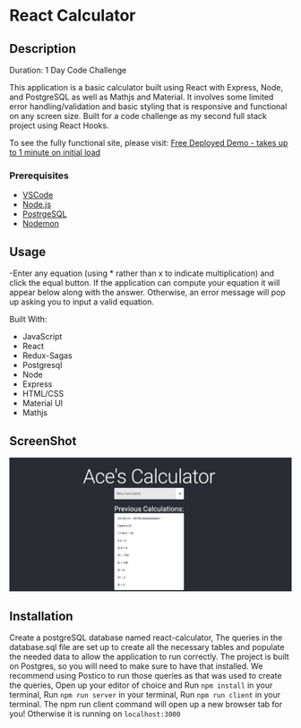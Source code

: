 # React Calculator

## Description
Duration: 1 Day Code Challenge

This application is a basic calculator built using React with Express, Node, and PostgreSQL as well as Mathjs and Material.  It involves some limited error handling/validation and basic styling that is responsive and functional on any screen size.  Built for a code challenge as my second full stack project using React Hooks.

To see the fully functional site, please visit: [Free Deployed Demo - takes up to 1 minute on initial load](https://infinite-wildwood-94061.herokuapp.com/#/home)

### Prerequisites

- [VSCode](https://code.visualstudio.com/download)
- [Node.js](https://nodejs.org/en/)
- [PostrgeSQL](https://www.postgresql.org/)
- [Nodemon](https://nodemon.io/)

## Usage

-Enter any equation (using * rather than x to indicate multiplication) and click the equal button.  If the application can compute your equation it will appear below along with the answer.  Otherwise, an error message will pop up asking you to input a valid equation.  

Built With:
- JavaScript
- React
- Redux-Sagas
- Postgresql
- Node
- Express
- HTML/CSS
- Material UI
- Mathjs

## ScreenShot

![Screenshot](/Scrnshot.png)

## Installation
Create a postgreSQL database named react-calculator,
The queries in the database.sql file are set up to create all the necessary tables and populate the needed data to allow the application to run correctly. The project is built on Postgres, so you will need to make sure to have that installed. We recommend using Postico to run those queries as that was used to create the queries,
Open up your editor of choice and 
Run `npm install` in your terminal,
Run `npm run server` in your terminal,
Run `npm run client` in your terminal.
The npm run client command will open up a new browser tab for you!
Otherwise it is running on `localhost:3000`
